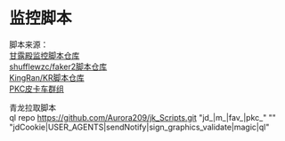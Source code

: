 #  监控脚本  
脚本来源：  
[甘露殿监控脚本仓库](https://github.com/msechen/jdrain)  
[shufflewzc/faker2脚本仓库](https://github.com/shufflewzc/faker2/tree/main)  
[KingRan/KR脚本仓库](https://github.com/KingRan/KR)  
[PKC皮卡车群组](https://t.me/topstyle996)  


青龙拉取脚本  
ql repo https://github.com/Aurora209/jk_Scripts.git "jd_|m_|fav_|pkc_" "" "jdCookie|USER_AGENTS|sendNotify|sign_graphics_validate|magic|ql"



